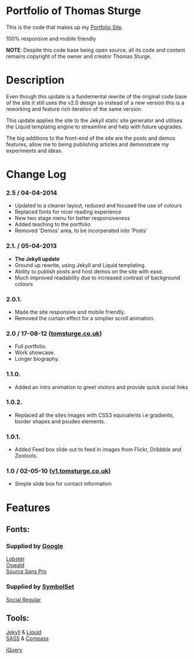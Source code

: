 Portfolio of Thomas Sturge
==========================

This is the code that makes up my [Portfolio Site](http://tomsturge.co.uk/ "Portfolio Site").

100% responsive and mobile friendly

**NOTE**: Despite this code base being open source, all its code and content remains copyright of the owner and creator Thomas Sturge.

# Description

Even though this update is a fundemental rewrite of the original code base of the site it still uses the v2.0 design so instead of a new version this is a reworking and feature rich iteration of the same version.

This update applies the site to the Jekyll static site generator and utilises the Liquid templatng engine to streamline and help with future upgrades.

The big additions to the front-end of the site are the posts and demos features, allow me to being publishing articles and demonstrate my experiments and ideas.

# Change Log

### 2.5 / 04-04-2014
- Updated to a cleaner layout, reduced and focused the use of colours
- Replaced fonts for nicer reading experience
- New two stage menu for better responsiveness
- Added teaching to the portfolio
- Removed 'Demos' area, to be incorperated into 'Posts'

### 2.1. / 05-04-2013 
- **The Jekyll update** 
- Ground up rewrite, using Jekyll and Liquid templating. 
- Ability to publish posts and host demos on the site with ease.  
- Much improved readability due to increased contrast of background colours

### 2.0.1.  
- Made the site responsive and mobile friendly.
- Removed the curtain effect for a simplier scroll animation.

### 2.0 / 17-08-12 ([tomsturge.co.uk](http://tomsturge.co.uk/ "Site v2"))
- Full portfolio.
- Work showcase.
- Longer biography.

### 1.1.0.
- Added an intro animation to greet visitors and provide quick social links

### 1.0.2.  
- Replaced all the sites images with CSS3 equivalents i.e gradients, border shapes and psudeo elements.

### 1.0.1. 
- Added Feed box slide out to feed in images from Flickr, Dribbble and Zootools.

### 1.0 / 02-05-10 ([v1.tomsturge.co.uk](http://v1.tomsturge.co.uk/ "Site v1"))
- Simple slide box for contact information
    
    
# Features

## Fonts:

### Supplied by [Google](http://google.co.uk "Google")
[Lobster](http://www.google.com/fonts/specimen/Lobster "Lobster")  
[Oswald](http://www.google.com/fonts/specimen/Oswald "Oswald")  
[Source Sans Pro](http://www.google.com/fonts/specimen/Source+Sans+Pro "Source Sans Pro") 

### Supplied by [SymbolSet](http://symbolset.com "SymbolSet")
[Social Regular](https://symbolset.com/sets/social-regular "Social Regular")

## Tools:

[Jekyll](http://jekyllrb.com/ "Jekyll") & [Liquid](https://github.com/Shopify/liquid "Liquid")  
[SASS](http://sass-lang.com/ "SASS") & [Compass](http://compass-style.org/ "Compass")

[jQuery](http://jquery.com "jquery")  